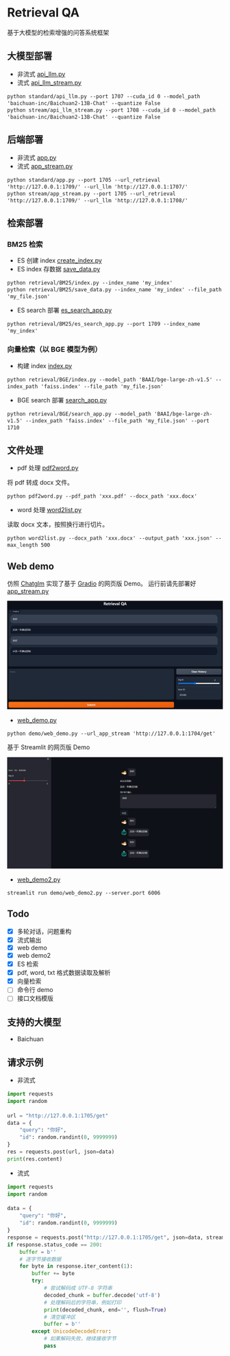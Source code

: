 # Retrieval QA

基于大模型的检索增强的问答系统框架

## 大模型部署

- 非流式
  [api_llm.py](standard/api_llm.py)
- 流式
  [api_llm_stream.py](stream/api_llm_stream.py)

```shell
python standard/api_llm.py --port 1707 --cuda_id 0 --model_path 'baichuan-inc/Baichuan2-13B-Chat' --quantize False
python stream/api_llm_stream.py --port 1708 --cuda_id 0 --model_path 'baichuan-inc/Baichuan2-13B-Chat' --quantize False
```

## 后端部署

- 非流式
  [app.py](standard/app.py)
- 流式
  [app_stream.py](stream/app_stream.py)

```shell
python standard/app.py --port 1705 --url_retrieval 'http://127.0.0.1:1709/' --url_llm 'http://127.0.0.1:1707/'
python stream/app_stream.py --port 1705 --url_retrieval 'http://127.0.0.1:1709/' --url_llm 'http://127.0.0.1:1708/'
```

## 检索部署

### BM25 检索
- ES 创建 index
  [create_index.py](retrieval/BM25/create_index.py)
- ES index 存数据
  [save_data.py](retrieval/BM25/save_data.py)

```shell
python retrieval/BM25/index.py --index_name 'my_index'
python retrieval/BM25/save_data.py --index_name 'my_index' --file_path 'my_file.json'
```

- ES search 部署
  [es_search_app.py](retrieval/BM25/es_search_app.py)

```shell
python retrieval/BM25/es_search_app.py --port 1709 --index_name 'my_index'
```

### 向量检索（以 BGE 模型为例）

- 构建 index
  [index.py](retrieval/BGE/index.py)

```shell
python retrieval/BGE/index.py --model_path 'BAAI/bge-large-zh-v1.5' --index_path 'faiss.index' --file_path 'my_file.json'
```

- BGE search 部署
  [search_app.py](retrieval/BGE/search_app.py)

```shell
python retrieval/BGE/search_app.py --model_path 'BAAI/bge-large-zh-v1.5' --index_path 'faiss.index' --file_path 'my_file.json' --port 1710
```

## 文件处理

- pdf 处理 [pdf2word.py](read_file/pdf2word.py)

将 pdf 转成 docx 文件。

```shell
python pdf2word.py --pdf_path 'xxx.pdf' --docx_path 'xxx.docx'
```

- word 处理 [word2list.py](read_file/word2list.py)

读取 docx 文本，按照换行进行切片。

```shell
python word2list.py --docx_path 'xxx.docx' --output_path 'xxx.json' --max_length 500
```

## Web demo

仿照 [Chatglm](https://github.com/THUDM/ChatGLM-6B) 实现了基于 [Gradio](https://www.gradio.app/) 的网页版 Demo。
运行前请先部署好 [app_stream.py](stream/app_stream.py)

![Web demo](img/web_demo.png)

- [web_demo.py](demo/web_demo.py)

```shell
python demo/web_demo.py --url_app_stream 'http://127.0.0.1:1704/get'
```

基于 Streamlit 的网页版 Demo

![Web demo2](img/web_demo2.png)

- [web_demo2.py](demo/web_demo2.py)

```shell
streamlit run demo/web_demo2.py --server.port 6006
```

## Todo

- [x] 多轮对话，问题重构
- [x] 流式输出
- [x] web demo
- [x] web demo2
- [x] ES 检索
- [x] pdf, word, txt 格式数据读取及解析
- [x] 向量检索
- [ ] 命令行 demo
- [ ] 接口文档模版

## 支持的大模型

- Baichuan

## 请求示例

- 非流式
```python
import requests
import random

url = "http://127.0.0.1:1705/get"
data = {
    "query": "你好",
    "id": random.randint(0, 9999999)
}
res = requests.post(url, json=data)
print(res.content)
```

- 流式
```python
import requests
import random

data = {
    "query": "你好",
    "id": random.randint(0, 9999999)
}
response = requests.post("http://127.0.0.1:1705/get", json=data, stream=True)
if response.status_code == 200:
    buffer = b''
    # 逐字节接收数据
    for byte in response.iter_content(1):
        buffer += byte
        try:
            # 尝试解码成 UTF-8 字符串
            decoded_chunk = buffer.decode('utf-8')
            # 处理解码后的字符串，例如打印
            print(decoded_chunk, end='', flush=True)
            # 清空缓冲区
            buffer = b''
        except UnicodeDecodeError:
            # 如果解码失败，继续接收字节
            pass
```